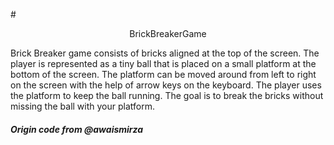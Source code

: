 #<p align="center"> BrickBreakerGame</p>

<p>Brick Breaker game consists of bricks aligned at the top of the screen. The player is represented as a tiny ball that is placed on a small platform at the bottom of the screen. The platform can be moved around from left to right on the screen with the help of arrow keys on the keyboard. The player uses the platform to keep the ball running. The goal is to break the bricks without missing the ball with your platform.</p>

##### Origin code from @awaismirza 
